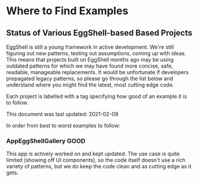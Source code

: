 # Where to Find Examples

## Status of Various EggShell-based Based Projects

EggShell is still a young framework in active development. We're still figuring
out new patterns, testing out assumptions, coming up with ideas. This means
that projects built on EggShell months ago may be using outdated patterns for
which we may have found more concise, safe, readable, manageable replacements.
It would be unfortunate if developers propagated legacy patterns, so please
go through the list below and understand where you might find the latest,
most cutting edge code.

Each project is labelled with a tag specifying how good of an example it is to follow.

This document was last updated: 2021-02-09

In order from best to worst examples to follow:

### AppEggShellGallery <span class="markdown-tag">GOOD</span>

This app is actively worked on and kept updated. The use case is quite limited (showing
off UI components), so the code itself doesn't use a rich variety of patterns, but we
do keep the code clean and as cutting edge as it gets.


